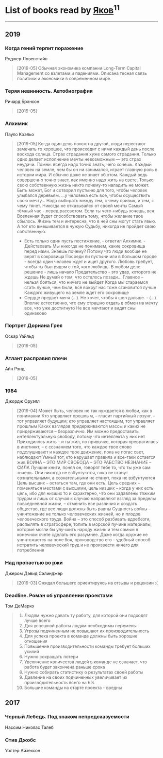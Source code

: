 # List of books read by [Яков](https://plus.google.com/u/0/117277044284589498872/)<sup>11</sup>
---

## 2019

### Когда гений терпит поражение
Роджер Ловенстайн
> [2019-05] Обычная экономика компании Long-Term Capital Management со взлетами и падениями. Описана тесная связь политики и экономики в современном мире.


### Теряя невинность. Автобиография
Ричард Брэнсон
> [2019-05] 


### Алхимик
Пауло Коэльо
> [2019-05] Когда один день похож на другой, люди перестают замечать то хорошее, что происходит с ними каждый день после восхода солнца. 
> Страх страдания хуже самого страдания. 
> Только одно делает исполнение мечты невозможным — это страх неудачи. 
> Помни: всегда надо точно знать, чего хочешь. 
> Каждый человек на земле, чем бы он ни занимался, играет главную роль в истории мира. И обычно даже не знает об этом. 
> Каждый ведь совершенно точно знает, как именно надо жить на свете. Только свою собственную жизнь никто почему-то наладить не может. 
> Быть может, Бог и сотворил пустыню для того, чтобы человек улыбался деревьям. 
> …у человека есть все, чтобы осуществить свою мечту… 
> Надо выбирать между тем, к чему привык, и тем, к чему тянет. 
> Никогда не отказывайся от своей мечты 
> Самый тёмный час - перед рассветом. 
> Если ты чего-нибудь хочешь, вся Вселенная будет способствовать тому, чтобы желание твое сбылось. 
> Жизнь тем и интересна, что в ней сны могут стать явью. 
> А тот кто вмешивается в чужую Судьбу, никогда не пройдет свою собственную. 
> - Есть только один пусть постижение, - ответил Алхимик. - Действовать
> Мы никогда не понимаем, какие сокровища перед нами. Знаешь почему? Потому что люди вообще не верят в сокровища
> Посреди ли пустыни или в большом городе - всегда один человек ждет и ищет другого. 
> Любовь требует, чтобы ты был рядом с той, кого любишь. 
> В любом деле решение - лишь начало
> Предательство - это удар, которого не ждешь
> Не думай о том, что осталось позади...
> Главное – нельзя бояться, что ничего не выйдет
> Когда мы стараемся стать лучше, чем были, всё вокруг нас тоже становится лучше
> Каждого живущего на земле ждет его сокровище
> - Сердце предает меня (...). Не хочет, чтобы я шел дальше. - (...) Вполне естественно, что ему страшно отдать в обмен на мечту все, что уже достигнуто
> Не все мечтают и видят сны одинаково


### Портрет Дориана Грея
Оскар Уайльд
> [2019-05] 


### Атлант расправил плечи
Айн Рэнд
> [2019-05] 


### 1984
Джордж Оруэлл
> [2019-04] Может быть, человек не так нуждается в любви, как в понимании
> Кто управляет прошлым, – гласит партийный лозунг, – тот управляет будущим; кто управляет настоящим, тот управляет прошлым
> Каких взглядов придерживаются массы и каких не придерживаются – безразлично. Им можно предоставить интеллектуальную свободу, потому что интеллекта у них нет
> Приходилось жить – и ты жил, по привычке, которая превратилась в инстинкт, – с сознанием того, что каждое твое слово подслушивают и каждое твое движение, пока не погас свет, наблюдают
> Умный тот, кто нарушает правила и все-таки остается жив
> ВОЙНА – ЭТО МИР СВОБОДА – ЭТО РАБСТВО НЕЗНАНИЕ – СИЛА
> Лучшие книги, понял он, говорят тебе то, что ты уже сам знаешь.
> Они никогда не взбунтуются, пока не станут сознательными, а сознательными не станут, пока не взбунтуются
> Цель высших – остаться там, где они есть. Цель средних – поменяться местами с высшими, цель низших – когда у них есть цель, ибо для низших то и характерно, что они задавлены тяжким трудом и лишь от случая к случаю направляют взгляд за пределы повседневной жизни, – отменить все различия и создать общество, где все люди должны быть равны
> Сущность войны – уничтожение не только человеческих жизней, но и плодов человеческого труда. Война – это способ разбивать вдребезги, распылять в стратосфере, топить в морской пучине материалы, которые могли бы улучшить народу жизнь и тем самым в конечном счете сделать его разумнее. Даже когда оружие не уничтожается на поле боя, производство его – удобный способ истратить человеческий труд и не произвести ничего для потребления


### Над пропастью во ржи
Джером Дэвид Сэлинджер
> [2019-03] Ожидал большего ориентируясь на отзывы и рецензии :(


### Deadline. Роман об управлении проектами
Том ДеМарко
> 1. Людям нужно давать ту работу, для которой они подходят лучше всего
> 2. Для успешной работы людям необходимы перемены
> 3. Угрозы подчиненным не повышают их производительность
> 4. Для успеха проекта в команде должны быть хорошие отношения
> 5. Повышение производительности команды требует больших усилий
> 6. Нужно сокращать потери
> 7. Увеличение количества людей в команде не означает, что работа будет закончена раньше срока
> 8. Нужно собирать статистику о результатах своей работы
> 9. Давление на своих подчиненных увеличивает их производительность всего на 6%
> 10. Большие команды на старте проекта - вредны





## 2017

### Черный Лебедь. Под знаком непредсказуемости
Нассим Николас Талеб


### Стив Джобс
Уолтер Айзексон




